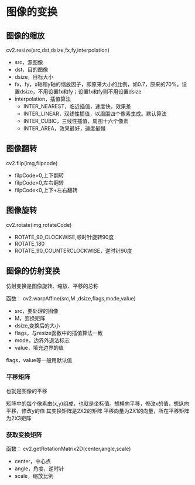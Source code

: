 # 图像的变换

## 图像的缩放

cv2.resize(src,dst,dsize,fx,fy,interpolation)
- src，源图像
- dst，目的图像
- dsize，目标大小
- fx，fy，x轴和y轴的缩放因子，即原来大小的比例，如0.7，原来的70%。设置dsize，不用设置fx和fy；设置fx和fy则不用设置dsize
- interpolation，插值算法
  - INTER_NEAREST，临近插值，速度快，效果差
  - INTER_LINEAR，双线性插值，以周围四个像素生成。默认算法
  - INTER_CUBIC，三线性插值，周围十六个像素
  - INTER_AREA，效果最好，速度最慢

## 图像翻转

cv2.flip(img,filpcode)
- filpCode=0,上下翻转
- filpCode>0,左右翻转
- filpCode<0,上下+左右翻转

## 图像旋转

cv2.rotate(img,rotateCode)
- ROTATE_90_CLOCKWISE,顺时针旋转90度
- ROTATE_180
- ROTATE_90_COUNTERCLOCKWISE，逆时针90度

## 图像的仿射变换

仿射变换是图像旋转、缩放、平移的总称

函数：
cv2.warpAffine(src,M ,dsize,flags,mode,value)
- src，要处理的图像
- M，变换矩阵
- dsize,变换后的大小
- flags，与resize函数中的插值算法一致
- mode，边界外退法标志
- value，填充边界的值

flags，value等一般用默认值

### 平移矩阵

也就是图像的平移

矩阵中的每个像素由(x,y)组成，也就是坐标值。想横向平移，修改x的值，想纵向平移，修改y的值
其变换矩阵是2X2的矩阵
平移向量为2X1的向量，所在平移矩阵为2X3矩阵

### 获取变换矩阵

函数：
cv2.getRotationMatrix2D(center,angle,scale)
- center，中心点
- angle，角度，逆时针
- scale，缩放比例
